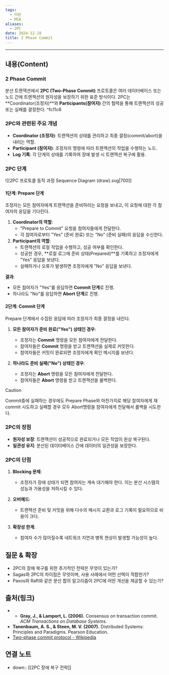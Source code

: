```yaml
---
tags:
  - 미완
  - MSA
aliases:
  - 2PC
date: 2024-12-18
title: 2 Phase Commit
---
```

---

## 내용(Content)

### 2 Phase Commit

분산 트랜잭션에서 **2PC (Two-Phase Commit)** 프로토콜은 여러 데이터베이스 또는 노드 간에 트랜잭션의 원자성을 보장하기 위한 표준 방식이다. 2PC는 **Coordinator(조정자)**와 **Participants(참여자)** 간의 협력을 통해 트랜잭션의 성공 또는 실패를 결정한다. ^fc11c6

### 2PC와 관련된 주요 개념

- **Coordinator (조정자)**: 트랜잭션의 상태를 관리하고 최종 결정(commit/abort)을 내리는 역할.
- **Participant (참여자)**: 조정자의 명령에 따라 트랜잭션의 작업을 수행하는 노드.
- **Log 기록**: 각 단계의 상태를 기록하여 장애 발생 시 트랜잭션 복구에 활용.

### 2PC 단계

![[2PC 프로토콜 동작 과정 Sequence Diagram (draw).svg|700]]

#### 1단계: Prepare 단계

조정자는 모든 참여자에게 트랜잭션을 준비하라는 요청을 보내고, 이 요청에 대한 각 참여자의 응답을 기다린다.

1. **Coordinator의 역할**:
    - "Prepare to Commit" 요청을 참여자들에게 전달한다.
    - 각 참여자로부터 "Yes" (준비 완료) 또는 "No" (준비 실패)의 응답을 수신한다.
2. **Participant의 역할**:
    - 트랜잭션의 로컬 작업을 수행하고, 성공 여부를 확인한다.
    - 성공한 경우, **로컬 로그에 준비 상태(Prepared)**를 기록하고 조정자에게 "Yes" 응답을 보낸다.
    - 실패하거나 오류가 발생하면 조정자에게 "No" 응답을 보낸다.

**결과**:
- 모든 참여자가 "Yes"를 응답하면 **Commit 단계**로 진행.
- 하나라도 "No"를 응답하면 **Abort 단계**로 진행.

#### **2단계: Commit 단계**

Prepare 단계에서 수집된 응답에 따라 조정자가 최종 결정을 내린다.

1. **모든 참여자가 준비 완료("Yes") 상태인 경우**:
    
    - 조정자는 **Commit** 명령을 모든 참여자에게 전달한다.
    - 참여자들은 **Commit** 명령을 받고 트랜잭션을 실제로 커밋한다.
    - 참여자들은 커밋이 완료되면 조정자에게 확인 메시지를 보낸다.
2. **하나라도 준비 실패("No") 상태인 경우**:
    
    - 조정자는 **Abort** 명령을 모든 참여자에게 전달한다.
    - 참여자들은 **Abort** 명령을 받고 트랜잭션을 롤백한다.

>[!caution]
>Commit중에 실패하는 경우에도 Prepare Phase와 마찬가지로 해당 참여자에게 재 commit 시도하고 실패할 경우 모두 Abort명령을 참여자에게 전달해서 롤백을 시도한다.

### 2PC의 장점

- **원자성 보장**: 트랜잭션이 성공적으로 완료되거나 모든 작업이 원상 복구된다.
- **일관성 유지**: 분산된 데이터베이스 간에 데이터의 일관성을 보장한다.


### 2PC의 단점

1. **Blocking 문제**:
    
    - 조정자가 장애 상태가 되면 참여자는 계속 대기해야 한다. 이는 분산 시스템의 성능과 가용성을 저하시킬 수 있다.
2. **오버헤드**:
    
    - 트랜잭션 준비 및 커밋을 위해 다수의 메시지 교환과 로그 기록이 필요하므로 비용이 크다.
3. **확장성 한계**:
    
    - 참여자 수가 많아질수록 네트워크 지연과 병목 현상이 발생할 가능성이 높다.


## 질문 & 확장

- 2PC의 장애 복구를 위한 추가적인 전략은 무엇이 있는가?
- Sagas와 2PC의 차이점은 무엇이며, 사용 사례에서 어떤 선택이 적합한가?
- Paxos와 Raft와 같은 분산 합의 알고리즘이 2PC에 어떤 개선을 제공할 수 있는가?

## 출처(링크)

- - **Gray, J., & Lamport, L. (2006).** Consensus on transaction commit. _ACM Transactions on Database Systems._
- **Tanenbaum, A. S., & Steen, M. V. (2007).** Distributed Systems: Principles and Paradigms. Pearson Education.
- [Two-phase commit protocol - Wikipedia](https://en.wikipedia.org/wiki/Two-phase_commit_protocol)

## 연결 노트

- down:: [[2PC 장애 복구 전략]]








